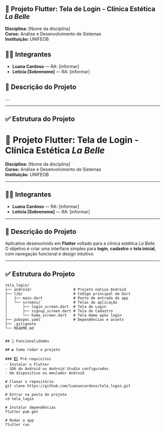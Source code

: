 ## 📱 Projeto Flutter: Tela de Login - Clínica Estética *La Belle*

**Disciplina:** [Nome da disciplina]  
**Curso:** Análise e Desenvolvimento de Sistemas  
**Instituição:** UNIFEOB  

## 👩‍💻 Integrantes
- **Luana Cardoso** — RA: [informar]
- **Letícia [Sobrenome]** — RA: [informar]

## 📌 Descrição do Projeto
....

---

## ✅ Estrutura do Projeto

# 📱 Projeto Flutter: Tela de Login - Clínica Estética *La Belle*

**Disciplina:** [Nome da disciplina]  
**Curso:** Análise e Desenvolvimento de Sistemas  
**Instituição:** UNIFEOB  

---

## 👩‍💻 Integrantes
- **Luana Cardoso** — RA: [informar]
- **Letícia [Sobrenome]** — RA: [informar]

---

## 📌 Descrição do Projeto
Aplicativo desenvolvido em **Flutter** voltado para a clínica estética *La Belle*.  
O objetivo é criar uma interface simples para **login**, **cadastro** e **tela inicial**, com navegação funcional e design intuitivo.

---

## ✅ Estrutura do Projeto
```plaintext
tela_login/
├── android/                   # Projeto nativo Android 
├── lib/                       # Código principal em Dart
│   ├── main.dart              # Ponto de entrada do app
│   └── screens/               # Telas da aplicação
│       ├── login_screen.dart  # Tela de Login
│       ├── signup_screen.dart # Tela de Cadastro
│       └── home_screen.dart   # Tela Home após login
├── pubspec.yaml               # Dependências e assets
├── .gitignore
└── README.md


## 🚀 Funcionalidades

## ▶️ Como rodar o projeto

### 1️⃣ Pré-requisitos
- Instalar o Flutter 
- SDK do Android ou Android Studio configurados
- Um dispositivo ou emulador Android

# Clonar o repositório
git clone https://github.com/luanaxcardoso/tela_login.git

# Entrar na pasta do projeto
cd tela_login

# Instalar dependências
flutter pub get

# Rodar o app
flutter run
